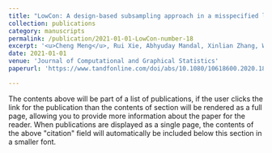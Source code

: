 ```yaml
---
title: "LowCon: A design-based subsampling approach in a misspecified linear model"
collection: publications
category: manuscripts
permalink: /publication/2021-01-01-LowCon-number-18
excerpt: '<u>Cheng Meng</u>, Rui Xie, Abhyuday Mandal, Xinlian Zhang, Wenxuan Zhong, and Ping Ma'
date: 2021-01-01
venue: 'Journal of Computational and Graphical Statistics'
paperurl: 'https://www.tandfonline.com/doi/abs/10.1080/10618600.2020.1844215'

---
```


The contents above will be part of a list of publications, if the user clicks the link for the publication than the contents of section will be rendered as a full page, allowing you to provide more information about the paper for the reader. When publications are displayed as a single page, the contents of the above "citation" field will automatically be included below this section in a smaller font.
